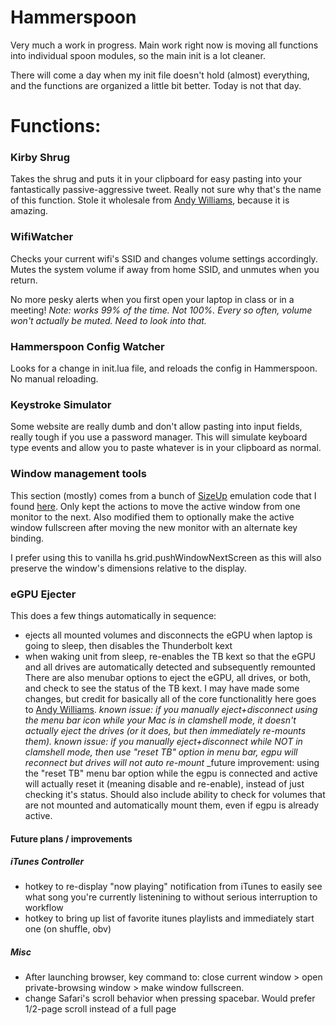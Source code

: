 # Hammerspoon

Very much a work in progress. 
Main work right now is moving all functions into individual spoon modules, so the main init is a lot cleaner. 

There will come a day when my init file doesn't hold (almost) everything, and the functions are organized a little bit better. Today is not that day.

# Functions:

### Kirby Shrug
Takes the shrug and puts it in your clipboard for easy pasting into your fantastically passive-aggressive tweet. Really not sure why that's the name of this function. Stole it wholesale from [Andy Williams](https://github.com/nonissue), because it is amazing.

### WifiWatcher
Checks your current wifi's SSID and changes volume settings accordingly. Mutes the system volume if away from home SSID, and unmutes when you return.

No more pesky alerts when you first open your laptop in class or in a meeting!
_Note: works 99% of the time. Not 100%. Every so often, volume won't actually be muted. Need to look into that._

### Hammerspoon Config Watcher
Looks for a change in init.lua file, and reloads the config in Hammerspoon. No manual reloading.

### Keystroke Simulator
Some website are really dumb and don't allow pasting into input fields, really tough if you use a password manager. This will simulate keyboard type events and allow you to paste whatever is in your clipboard as normal.

### Window management tools
This section (mostly) comes from a bunch of [SizeUp](http://www.irradiatedsoftware.com/sizeup/) emulation code that I found [here](https://gist.github.com/josephholsten/1e17c7418d9d8ec0e783). Only kept the actions to move the active window from one monitor to the next. Also modified them to optionally make the active window fullscreen after moving the new monitor with an alternate key binding.

I prefer using this to vanilla hs.grid.pushWindowNextScreen as this will also preserve the window's dimensions relative to the display.

### eGPU Ejecter
This does a few things automatically in sequence:
- ejects all mounted volumes and disconnects the eGPU when laptop is going to sleep, then disables the Thunderbolt kext
- when waking unit from sleep, re-enables the TB kext so that the eGPU and all drives are automatically detected and subsequently remounted
There are also menubar options to eject the eGPU, all drives, or both, and check to see the status of the TB kext.
I may have made some changes, but credit for basically all of the core functionalitly here goes to [Andy Williams](https://github.com/nonissue).
_known issue: if you manually eject+disconnect using the menu bar icon while your Mac is in clamshell mode, it doesn't actually eject the drives (or it does, but then immediately re-mounts them)._
_known issue: if you manually eject+disconnect while NOT in clamshell mode, then use "reset TB" option in menu bar, egpu will reconnect but drives will not auto re-mount_
_future improvement: using the "reset TB" menu bar option while the egpu is connected and active will actually reset it (meaning disable and re-enable), instead of just checking it's status. Should also include ability to check for volumes that are not mounted and automatically mount them, even if egpu is already active. 


#### Future plans / improvements

##### iTunes Controller
- hotkey to re-display "now playing" notification from iTunes to easily see what song you're currently listenining to without serious interruption to workflow
- hotkey to bring up list of favorite itunes playlists and immediately start one (on shuffle, obv)

##### Misc
- After launching browser, key command to: close current window > open private-browsing window > make window fullscreen.
- change Safari's scroll behavior when pressing spacebar. Would prefer 1/2-page scroll instead of a full page